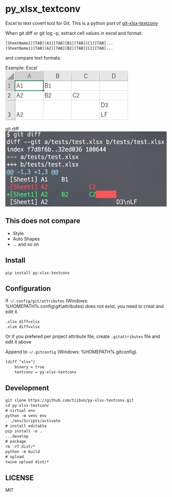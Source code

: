 # py_xlsx_textconv

Excel to text covert tool for Git.
This is a python port of [git-xlsx-textconv](https://github.com/tokuhirom/git-xlsx-textconv)

When git diff or git log -p, extract cell values in excel and format:

```
[SheetName1][TAB][A1][TAB][B1][TAB][C1][TAB]...
[SheetName1][TAB][A2][TAB][B2][TAB][C2][TAB]...
```

and compare text formats.

Example: Excel  
![excel](https://raw.githubusercontent.com/tiibun/py-xlsx-textconv/main/excel.png)

git diff  
![git diff](https://raw.githubusercontent.com/tiibun/py-xlsx-textconv/main/diff.png)

## This does not compare

- Style
- Auto Shapes
- ... and so on

## Install 

```
pip install py-xlsx-textconv
```

## Configuration

If `~/.config/git/attributes` (Windows: %HOMEPATH%\.config\git\attributes) does not exist, you need to creat and edit it.

```:~/.config/git/attributes
.xlsx diff=xlsx
.xlsm diff=xlsx
```

Or if you prefered per project attribute file, create `.gitattributes` file and edit it above

Append to `~/.gitconfig` (Windows: %HOMEPATH%\.gitconfig).

```:~/.gitconfig
[diff "xlsx"]
    binary = true
    textconv = py-xlsx-textconv
```

## Development

```
git clone https://github.com/tiibun/py-xlsx-textconv.git
cd py-xlsx-textconv
# virtual env
python -m venv env
. ./env/Scripts/activate
# install editable
pip install -e .
...develop
# package
rm -rf dist/*
python -m build
# upload
twine upload dist/*
```

## LICENSE

MIT
